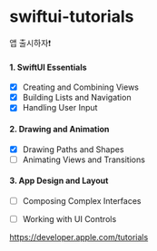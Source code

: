# swiftui-tutorials
앱 출시하자❗️


#### 1. SwiftUI Essentials
- [x] Creating and Combining Views
- [x] Building Lists and Navigation
- [x] Handling User Input

#### 2. Drawing and Animation
- [x] Drawing Paths and Shapes
- [ ] Animating Views and Transitions

#### 3. App Design and Layout
- [ ] Composing Complex Interfaces
- [ ] Working with UI Controls



https://developer.apple.com/tutorials
